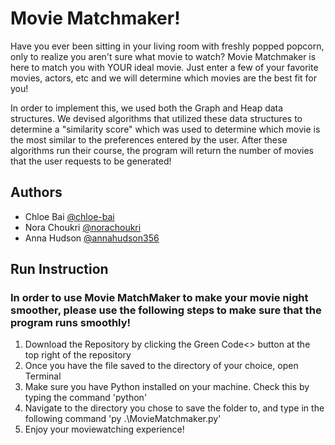 # Movie Matchmaker!

Have you ever been sitting in your living room with freshly popped popcorn, only to realize you aren't sure what movie to watch? Movie Matchmaker is here to match you with YOUR ideal movie. Just enter a few of your favorite movies, actors, etc and we will determine which movies are the best fit for you!

In order to implement this, we used both the Graph and Heap data structures. We devised algorithms that utilized these data structures to determine a "similarity score" which was used to determine which movie is the most similar to the preferences entered by the user. After these algorithms run their course, the program will return the number of movies that the user requests to be generated!



## Authors

- Chloe Bai [@chloe-bai](https://www.github.com/chloe-bai)
- Nora Choukri [@norachoukri](https://www.github.com/norachoukri)
- Anna Hudson [@annahudson356](https://www.github.com/annahudson356)

## Run Instruction

### In order to use Movie MatchMaker to make your movie night smoother, please use the following steps to make sure that the program runs smoothly!
1. Download the Repository by clicking the Green Code<> button at the top right of the repository
2. Once you have the file saved to the directory of your choice, open Terminal
3. Make sure you have Python installed on your machine. Check this by typing the command 'python'
4. Navigate to the directory you chose to save the folder to, and type in the following command 'py .\MovieMatchmaker.py'
5. Enjoy your moviewatching experience!
